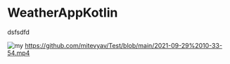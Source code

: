 # WeatherAppKotlin


dsfsdfd

![my](https://github.com/mitevyav/Test/blob/main/Corona.png)
https://github.com/mitevyav/Test/blob/main/2021-09-29%2010-33-54.mp4
